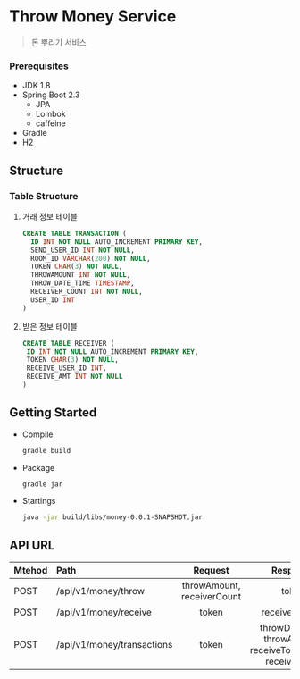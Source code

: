 Throw Money Service
===================================
> 돈 뿌리기 서비스


### Prerequisites   
- JDK 1.8   
- Spring Boot 2.3   
    - JPA   
    - Lombok   
    - caffeine
- Gradle   
- H2   


## Structure
### Table Structure
1. 거래 정보 테이블   
   ~~~sql
   CREATE TABLE TRANSACTION (
     ID INT NOT NULL AUTO_INCREMENT PRIMARY KEY,
     SEND_USER_ID INT NOT NULL,
     ROOM_ID VARCHAR(200) NOT NULL,
     TOKEN CHAR(3) NOT NULL,
     THROWAMOUNT INT NOT NULL,
     THROW_DATE_TIME TIMESTAMP,
     RECEIVER_COUNT INT NOT NULL,
     USER_ID INT
   )
   ~~~


2. 받은 정보 테이블   
   ~~~sql
   CREATE TABLE RECEIVER (
    ID INT NOT NULL AUTO_INCREMENT PRIMARY KEY,
    TOKEN CHAR(3) NOT NULL,
    RECEIVE_USER_ID INT,
    RECEIVE_AMT INT NOT NULL       
   )
   ~~~


## Getting Started
- Compile
   ~~~bash
   gradle build
   ~~~
  
- Package
   ~~~bash
   gradle jar
   ~~~
   
- Startings
   ~~~bash
   java -jar build/libs/money-0.0.1-SNAPSHOT.jar 
   ~~~
## API URL

| Mtehod   |Path                              | Request                        | Response                                                      | Response                   |
|----------|:---------------------------------|:------------------------------:|:-------------------------------------------------------------:|----------------------------|
| POST     | /api/v1/money/throw              | throwAmount, receiverCount     | token                                                         | 뿌리기 API                   |
| POST     | /api/v1/money/receive            | token                          | receiveAmount                                                 | 받기 API                     |
| POST     | /api/v1/money/transactions       | token                          | throwDateTime, throwAmount, receiveTotalAmount, receiversInfo | 조회 API                     |
